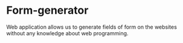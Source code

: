 # Form-generator

Web application allows us to generate  fields of form on the websites without any knowledge about web programming. 
